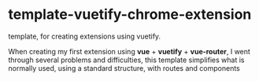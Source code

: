 # template-vuetify-chrome-extension
template, for creating extensions using vuetify.


When creating my first extension using **vue** + **vuetify** + **vue-router**, I went through several problems and difficulties, this template simplifies what is normally used, using a standard structure, with routes and components
